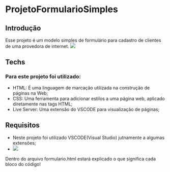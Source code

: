 # ProjetoFormularioSimples

## Introdução
Esse projeto é um modelo simples de formulário para cadastro de clientes de uma provedora de internet.
<img src="https://media.discordapp.net/attachments/852286896101130271/1152142313032794122/download.gif">

## Techs

### Para este projeto foi utilizado:

* HTML: É uma linguagem de marcação utilizada na construção de páginas na Web;
* CSS: Uma ferramenta para adicionar estilos a uma página web, aplicado diretamente nas tags HTML;
* Live Server: Uma extensão do VSCODE para visualização de páginas;


## Requisitos

* Neste projeto foi utilizado VSCODE(Visual Studio) jutnamente a algumas extensões;
* <img src="https://media.discordapp.net/attachments/852286896101130271/1152142313032794122/download.gif">

Dentro do arquivo formulario.html estará explicado o que significa cada bloco do código!
  
